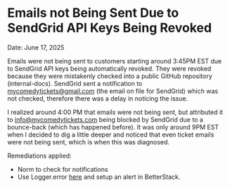 # Emails not Being Sent Due to SendGrid API Keys Being Revoked

Date: June 17, 2025

Emails were not being sent to customers starting around 3:45PM EST due to SendGrid API keys being automatically revoked. They were revoked because they were mistakenly checked into a public GitHub repository (internal-docs).  SendGrid sent a notification to mycomedytickets@gmail.com (the email on file for SendGrid) which was not checked, therefore there was a delay in noticing the issue.

I realized around 4:00 PM that emails were not being sent, but attributed it to info@mycomedytickets.com being blocked by SendGrid due to a bounce-back (which has happened before). It was only around 9PM EST when I decided to dig a little deeper and noticed that even ticket emails were not being sent, which is when this was diagnosed.

Remediations applied:

- Norm to check for notifications
- Use Logger.error [here](https://github.com/Jump-Comedy/punchline-backend/blob/main/src/services/send-grid.ts) and setup an alert in BetterStack.



